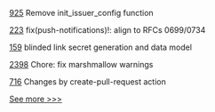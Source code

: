 
[925](https://github.com/hyperledger/aries-vcx/pull/925) Remove init_issuer_config function

[223](https://github.com/hyperledger/aries-framework-javascript-ext/pull/223) fix(push-notifications)!: align to RFCs 0699/0734

[159](https://github.com/hyperledger/anoncreds-spec/pull/159) blinded link secret generation and data model

[2398](https://github.com/hyperledger/aries-cloudagent-python/pull/2398) Chore: fix marshmallow warnings

[716](https://github.com/hyperledger/aries-agent-test-harness/pull/716) Changes by create-pull-request action


[See more >>>](https://start-here.hyperledger.org/pull-requests)
